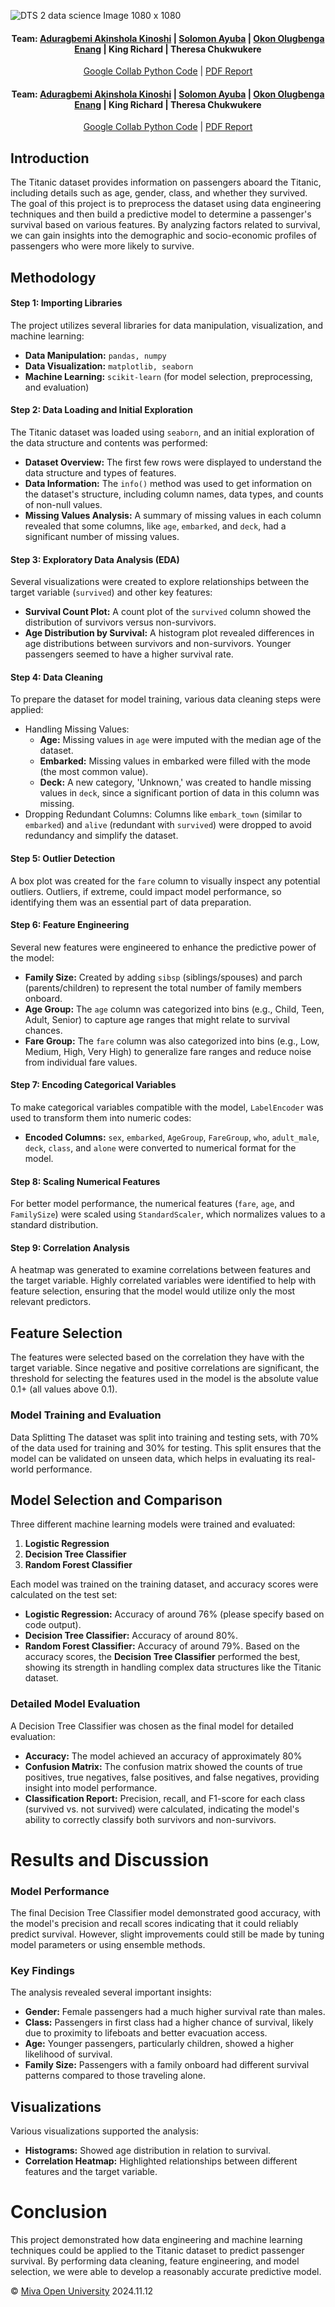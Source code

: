![DTS 2 data science Image 1080 x 1080](https://github.com/user-attachments/assets/68522a63-4f10-43a2-b05b-f743e4943e6b)

<div align="center"> 
 
#### **Team:** [Aduragbemi Akinshola Kinoshi](https://github.com/pkinoshi) |⁠ ⁠[Solomon Ayuba](https://github.com/SolomonAyuba) | [Okon Olugbenga Enang](https://github.com/Nanoshogun) | King Richard | Theresa Chukwukere
[Google Collab Python Code](https://colab.research.google.com/drive/1mvypBO62sDGjPZKyTyKn5DKs6DGTtTxD#scrollTo=oJAJMiEukq2a) | [PDF Report](https://drive.google.com/file/d/1QPoplIHIaasXOEPoBOfOEEawaFaa1_kP/view) 

</div>

<div align="center">

#### **Team:** [Aduragbemi Akinshola Kinoshi](https://github.com/pkinoshi) | [Solomon Ayuba](https://github.com/SolomonAyuba) | [Okon Olugbenga Enang](https://github.com/Nanoshogun) | King Richard | Theresa Chukwukere

[Google Collab Python Code](https://colab.research.google.com/drive/1mvypBO62sDGjPZKyTyKn5DKs6DGTtTxD#scrollTo=oJAJMiEukq2a) | [PDF Report](https://drive.google.com/file/d/1QPoplIHIaasXOEPoBOfOEEawaFaa1_kP/view)

</div>

## Introduction
The Titanic dataset provides information on passengers aboard the Titanic, including details such as age, gender, class, and whether they survived. The goal of this project is to preprocess the dataset using data engineering techniques and then build a predictive model to determine a passenger's survival based on various features. By analyzing factors related to survival, we can gain insights into the demographic and socio-economic profiles of passengers who were more likely to survive.
 
## Methodology
#### Step 1: Importing Libraries
The project utilizes several libraries for data manipulation, visualization, and machine learning:
- **Data Manipulation:** `pandas, numpy`
- **Data Visualization:** `matplotlib, seaborn`
- **Machine Learning:** `scikit-learn` (for model selection, preprocessing, and evaluation)

#### Step 2: Data Loading and Initial Exploration
The Titanic dataset was loaded using `seaborn`, and an initial exploration of the data structure and contents was performed:
- **Dataset Overview:** The first few rows were displayed to understand the data structure and types of features.
- **Data Information:** The `info()` method was used to get information on the dataset's structure, including column names, data types, and counts of non-null values.
- **Missing Values Analysis:** A summary of missing values in each column revealed that some columns, like `age`, `embarked`, and `deck`, had a significant number of missing values.

#### Step 3: Exploratory Data Analysis (EDA)
Several visualizations were created to explore relationships between the target variable (`survived`) and other key features:
- **Survival Count Plot:** A count plot of the `survived` column showed the distribution of survivors versus non-survivors.
- **Age Distribution by Survival:** A histogram plot revealed differences in age distributions between survivors and non-survivors. Younger passengers seemed to have a higher survival rate.

#### Step 4: Data Cleaning
To prepare the dataset for model training, various data cleaning steps were applied:
- Handling Missing Values:
  - **Age:** Missing values in `age` were imputed with the median age of the dataset.
  - **Embarked:** Missing values in embarked were filled with the mode (the most common value).
  - **Deck:** A new category, 'Unknown,' was created to handle missing values in `deck`, since a significant portion of data in this column was missing.
- Dropping Redundant Columns: Columns like `embark_town` (similar to `embarked`) and `alive` (redundant with `survived`) were dropped to avoid redundancy and simplify the dataset.

#### Step 5: Outlier Detection
A box plot was created for the `fare` column to visually inspect any potential outliers. Outliers, if extreme, could impact model performance, so identifying them was an essential part of data preparation.

#### Step 6: Feature Engineering
Several new features were engineered to enhance the predictive power of the model:
- **Family Size:** Created by adding `sibsp` (siblings/spouses) and parch (parents/children) to represent the total number of family members onboard.
- **Age Group:** The `age` column was categorized into bins (e.g., Child, Teen, Adult, Senior) to capture age ranges that might relate to survival chances.
- **Fare Group:** The `fare` column was also categorized into bins (e.g., Low, Medium, High, Very High) to generalize fare ranges and reduce noise from individual fare values.

#### Step 7: Encoding Categorical Variables
To make categorical variables compatible with the model, `LabelEncoder` was used to transform them into numeric codes:
- **Encoded Columns:** `sex`, `embarked`, `AgeGroup`, `FareGroup`, `who`, `adult_male`, `deck`, `class`, and `alone` were converted to numerical format for the model.

#### Step 8: Scaling Numerical Features
For better model performance, the numerical features (`fare`, `age`, and `FamilySize`) were scaled using `StandardScaler`, which normalizes values to a standard distribution.

#### Step 9: Correlation Analysis
A heatmap was generated to examine correlations between features and the target variable. Highly correlated variables were identified to help with feature selection, ensuring that the model would utilize only the most relevant predictors.
 
## Feature Selection
The features were selected based on the correlation they have with the target variable. Since negative and positive correlations are significant, the threshold for  selecting the features used in the model is the absolute value 0.1+ (all values above 0.1).

### Model Training and Evaluation
 Data Splitting
The dataset was split into training and testing sets, with 70% of the data used for training and 30% for testing. This split ensures that the model can be validated on unseen data, which helps in evaluating its real-world performance.

## Model Selection and Comparison
Three different machine learning models were trained and evaluated:
1. **Logistic Regression**
2. **Decision Tree Classifier**
3. **Random Forest Classifier**

Each model was trained on the training dataset, and accuracy scores were calculated on the test set:
- **Logistic Regression:** Accuracy of around 76% (please specify based on code output).
- **Decision Tree Classifier:** Accuracy of around 80%.
- **Random Forest Classifier:** Accuracy of around 79%.
Based on the accuracy scores, the **Decision Tree Classifier** performed the best, showing its strength in handling complex data structures like the Titanic dataset.

### Detailed Model Evaluation
A Decision Tree Classifier was chosen as the final model for detailed evaluation:
- **Accuracy:** The model achieved an accuracy of approximately 80%
- **Confusion Matrix:** The confusion matrix showed the counts of true positives, true negatives, false positives, and false negatives, providing insight into model performance.
- **Classification Report:** Precision, recall, and F1-score for each class (survived vs. not survived) were calculated, indicating the model's ability to correctly classify both survivors and non-survivors.
 
# Results and Discussion
### Model Performance
The final Decision Tree Classifier model demonstrated good accuracy, with the model's precision and recall scores indicating that it could reliably predict survival. However, slight improvements could still be made by tuning model parameters or using ensemble methods.

### Key Findings
The analysis revealed several important insights:
- **Gender:** Female passengers had a much higher survival rate than males.
- **Class:** Passengers in first class had a higher chance of survival, likely due to proximity to lifeboats and better evacuation access.
- **Age:** Younger passengers, particularly children, showed a higher likelihood of survival.
- **Family Size:** Passengers with a family onboard had different survival patterns compared to those traveling alone.

## Visualizations
Various visualizations supported the analysis:
- **Histograms:** Showed age distribution in relation to survival.
- **Correlation Heatmap:** Highlighted relationships between different features and the target variable.
 
# Conclusion
This project demonstrated how data engineering and machine learning techniques could be applied to the Titanic dataset to predict passenger survival. By performing data cleaning, feature engineering, and model selection, we were able to develop a reasonably accurate predictive model.

© [Miva Open University](https://miva.university/) 2024.11.12
